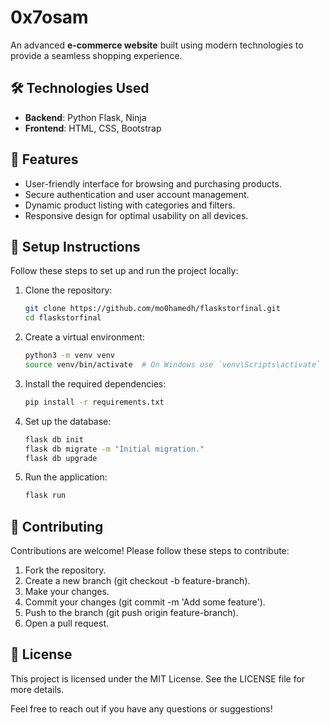 # 0x7osam

An advanced **e-commerce website** built using modern technologies to provide a seamless shopping experience.  

## 🛠️ Technologies Used

- **Backend**: Python Flask, Ninja
- **Frontend**: HTML, CSS, Bootstrap  

## 🚀 Features

- User-friendly interface for browsing and purchasing products.  
- Secure authentication and user account management.  
- Dynamic product listing with categories and filters.  
- Responsive design for optimal usability on all devices.  

## 🔧 Setup Instructions

Follow these steps to set up and run the project locally:  

1. Clone the repository:  
   ```bash
   git clone https://github.com/mo0hamedh/flaskstorfinal.git
   cd flaskstorfinal
2. Create a virtual environment:
   ```bash
   python3 -m venv venv
   source venv/bin/activate  # On Windows use `venv\Scripts\activate`
3. Install the required dependencies:
   ```bash
   pip install -r requirements.txt
4. Set up the database:
   ```bash
   flask db init
   flask db migrate -m "Initial migration."
   flask db upgrade
5. Run the application:
   ```bash
   flask run

## 🤝 Contributing
Contributions are welcome! Please follow these steps to contribute:

1. Fork the repository.
2. Create a new branch (git checkout -b feature-branch).
3. Make your changes.
4. Commit your changes (git commit -m 'Add some feature').
5. Push to the branch (git push origin feature-branch).
6. Open a pull request.

## 📜 License
This project is licensed under the MIT License. See the LICENSE file for more details.

Feel free to reach out if you have any questions or suggestions!


